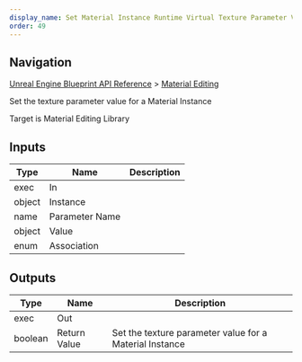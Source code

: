 ```yaml
---
display_name: Set Material Instance Runtime Virtual Texture Parameter Value
order: 49
---
```

## Navigation

[Unreal Engine Blueprint API Reference](https://dev.epicgames.com/documentation/en-us/unreal-engine/BlueprintAPI) > [Material Editing](https://dev.epicgames.com/documentation/en-us/unreal-engine/BlueprintAPI/MaterialEditing)

Set the texture parameter value for a Material Instance

Target is Material Editing Library

## Inputs

| Type | Name | Description |
| --- | --- | --- |
| exec | In |  |
| object | Instance |  |
| name | Parameter Name |  |
| object | Value |  |
| enum | Association |  |

## Outputs

| Type | Name | Description |
| --- | --- | --- |
| exec | Out |  |
| boolean | Return Value | Set the texture parameter value for a Material Instance |
